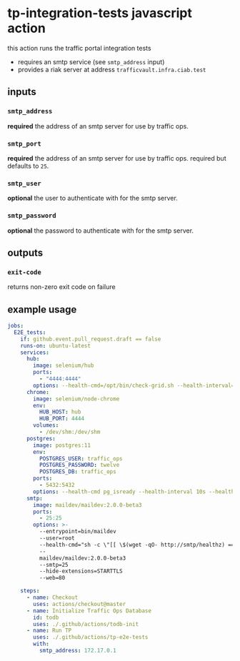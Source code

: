 <!--
  Licensed to the Apache Software Foundation (ASF) under one
  or more contributor license agreements.  See the NOTICE file
  distributed with this work for additional information
  regarding copyright ownership.  The ASF licenses this file
  to you under the Apache License, Version 2.0 (the
  "License"); you may not use this file except in compliance
  with the License.  You may obtain a copy of the License at

    http://www.apache.org/licenses/LICENSE-2.0

  Unless required by applicable law or agreed to in writing,
  software distributed under the License is distributed on an
  "AS IS" BASIS, WITHOUT WARRANTIES OR CONDITIONS OF ANY
  KIND, either express or implied.  See the License for the
  specific language governing permissions and limitations
  under the License.
-->

# tp-integration-tests javascript action
this action runs the traffic portal integration tests
- requires an smtp service (see `smtp_address` input)
- provides a riak server at address `trafficvault.infra.ciab.test`

## inputs

### `smtp_address`
**required** the address of an smtp server for use by traffic ops.

### `smtp_port`
**required** the address of an smtp server for use by traffic ops. required but defaults to `25`.

### `smtp_user`
**optional** the user to authenticate with for the smtp server.

### `smtp_password`
**optional** the password to authenticate with for the smtp server.

## outputs

### `exit-code`
returns non-zero exit code on failure

## example usage
```yaml
jobs:
  E2E_tests:
    if: github.event.pull_request.draft == false
    runs-on: ubuntu-latest
    services:
      hub:
        image: selenium/hub
        ports:
          - "4444:4444"
        options: --health-cmd=/opt/bin/check-grid.sh --health-interval=5s --health-timeout=15s --health-retries=5
      chrome:
        image: selenium/node-chrome
        env:
          HUB_HOST: hub
          HUB_PORT: 4444
        volumes:
          - /dev/shm:/dev/shm
      postgres:
        image: postgres:11
        env:
          POSTGRES_USER: traffic_ops
          POSTGRES_PASSWORD: twelve
          POSTGRES_DB: traffic_ops
        ports:
          - 5432:5432
        options: --health-cmd pg_isready --health-interval 10s --health-timeout 5s --health-retries 5
      smtp:
        image: maildev/maildev:2.0.0-beta3
        ports:
          - 25:25
        options: >-
          --entrypoint=bin/maildev
          --user=root
          --health-cmd="sh -c \"[[ \$(wget -qO- http://smtp/healthz) == true ]]\""
          --
          maildev/maildev:2.0.0-beta3
          --smtp=25
          --hide-extensions=STARTTLS
          --web=80

    steps:
      - name: Checkout
        uses: actions/checkout@master
      - name: Initialize Traffic Ops Database
        id: todb
        uses: ./.github/actions/todb-init
      - name: Run TP
        uses: ./.github/actions/tp-e2e-tests
        with:
          smtp_address: 172.17.0.1

```
